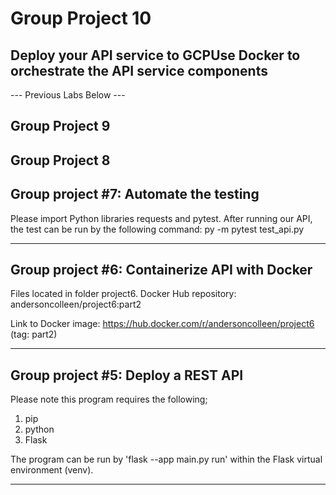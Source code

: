 # Group Project 10

## Deploy your API service to GCPUse Docker to orchestrate the API service components

--- Previous Labs Below ---

## Group Project 9

## Group Project 8

## Group project #7: Automate the testing
Please import Python libraries requests and pytest.
After running our API, the test can be run by the following command: py -m pytest test_api.py

---

## Group project #6: Containerize API with Docker
Files located in folder project6. Docker Hub repository: andersoncolleen/project6:part2

Link to Docker image: https://hub.docker.com/r/andersoncolleen/project6 (tag: part2)

---

## Group project #5: Deploy a REST API

Please note this program requires the following;
1. pip
2. python
3. Flask

The program can be run by 'flask --app main.py run' within the Flask virtual environment (venv).

---
